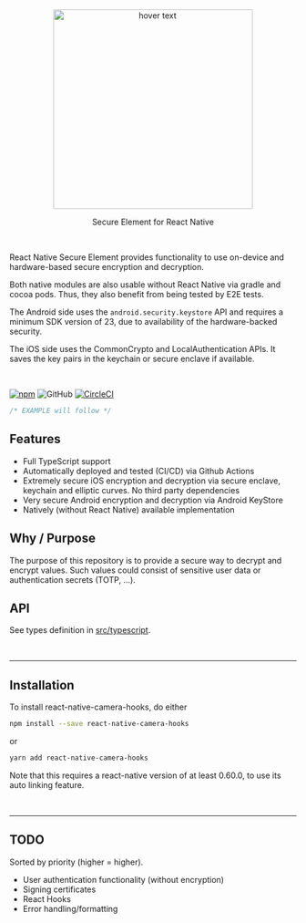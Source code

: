 <p>&nbsp;</p>
<p align="center">
  <img src="logo.png" width="350" title="hover text">
  <p align='center'>Secure Element for React Native</p>
</p>
<p>&nbsp;</p>

<p>

React Native Secure Element provides functionality to use on-device and hardware-based secure encryption and decryption.

Both native modules are also usable without React Native via gradle and cocoa pods. Thus, they also benefit from being tested by E2E tests.

The Android side uses the `android.security.keystore` API and requires a minimum SDK version of 23, due to availability of the hardware-backed security.

The iOS side uses the CommonCrypto and LocalAuthentication APIs. It saves the key pairs in the keychain or secure enclave if available.

</p>

<p>&nbsp;</p>

[![npm](https://img.shields.io/npm/v/react-native-secure-element.svg?style=flat-square)](http://npm.im/react-native-secure-element)
![GitHub](https://img.shields.io/github/license/reime005/react-native-secure-element.svg?style=flat-square)
[![CircleCI](https://circleci.com/gh/reime005/react-native-secure-element.svg?style=svg)](https://circleci.com/gh/reime005/react-native-secure-element)

```javascript
/* EXAMPLE will follow */
```

## Features

  - Full TypeScript support
  - Automatically deployed and tested (CI/CD) via Github Actions
  - Extremely secure iOS encryption and decryption via secure enclave, keychain and elliptic curves. No third party dependencies
  - Very secure Android encryption and decryption via Android KeyStore
  - Natively (without React Native) available implementation

## Why / Purpose

The purpose of this repository is to provide a secure way to decrypt and encrypt values. Such values could consist of sensitive user data or authentication secrets (TOTP, ...).

## API

See types definition in [src/typescript](./src/typescript/index.d.ts).

<p>&nbsp;</p>

---

## Installation

To install react-native-camera-hooks, do either

```bash
npm install --save react-native-camera-hooks
```

or

```bash
yarn add react-native-camera-hooks
```

Note that this requires a react-native version of at least 0.60.0, to use its auto linking feature.

<p>&nbsp;</p>

---

## TODO

Sorted by priority (higher = higher).

* User authentication functionality (without encryption)
* Signing certificates
* React Hooks
* Error handling/formatting
